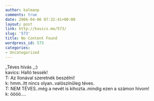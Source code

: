 ```yaml
---
author: kalmanp
comments: true
date: 2006-04-06 07:32:41+00:00
layout: post
link: http://kavics.me/573/
slug: '573'
title: No Content Found
wordpress_id: 573
categories:
- Uncategorized
---
```


_Téves hívás _:)  
kavics: Halló tessék!  
T: Az Ilonával szeretnék beszélni!  
k: hmm..itt nincs olyan..valószínűleg téves.  
T: NEM TÉVES..még a nevét is kihozta..mindig ezen a számon hívom!  
k: öööö....
